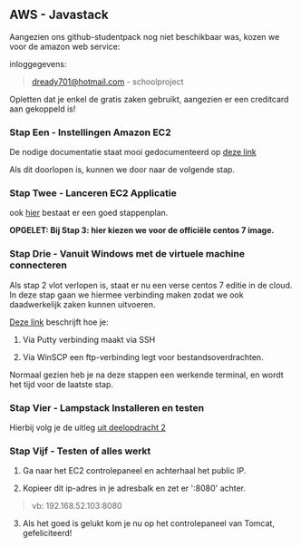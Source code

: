 ## AWS - Javastack	

Aangezien ons github-studentpack nog niet beschikbaar was, kozen we voor de amazon web service: 


inloggegevens:
> dready701@hotmail.com - schoolproject

Opletten dat je enkel de gratis zaken gebruikt, aangezien er een creditcard aan gekoppeld is!

### Stap Een - Instellingen Amazon EC2
De nodige documentatie staat mooi gedocumenteerd op
[deze link](http://docs.aws.amazon.com/AWSEC2/latest/UserGuide/get-set-up-for-amazon-ec2.html)

Als dit doorlopen is, kunnen we door naar de volgende stap.

### Stap Twee - Lanceren EC2 Applicatie
ook [hier](http://docs.aws.amazon.com/AWSEC2/latest/UserGuide/ec2-launch-instance_linux.html) bestaat er een goed stappenplan.

**OPGELET: Bij Stap 3: hier kiezen we voor de officiële centos 7 image.**

### Stap Drie - Vanuit Windows met de virtuele machine connecteren

Als stap 2 vlot verlopen is, staat er nu een verse centos 7 editie in de cloud. In deze stap gaan we hiermee verbinding maken zodat we ook daadwerkelijk zaken kunnen uitvoeren.

[Deze link](http://docs.aws.amazon.com/AWSEC2/latest/UserGuide/putty.html) beschrijft hoe je:

1) Via Putty verbinding maakt via SSH

2) Via WinSCP een ftp-verbinding legt voor bestandsoverdrachten.

Normaal gezien heb je na deze stappen een werkende terminal, en wordt het tijd voor de laatste stap.

### Stap Vier - Lampstack Installeren en testen
Hierbij volg je de uitleg  [uit deelopdracht 2](https://github.com/HoGentTIN/ops-g-08/blob/master/deelopdracht02/Stappenplannen%20Opstellen%20Servers/JAVA-EE-Stack.md)

### Stap Vijf - Testen of alles werkt

1) Ga naar het EC2 controlepaneel en achterhaal het public IP.

2) Kopieer dit ip-adres in je adresbalk en zet er ':8080' achter.

> vb: 192.168.52.103:8080

3) Als het goed is gelukt kom je nu op het controlepaneel van Tomcat, gefeliciteerd!




